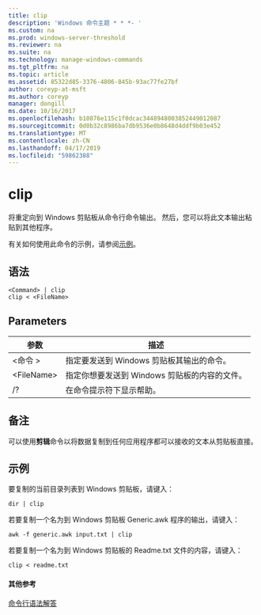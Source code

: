 ```yaml
---
title: clip
description: 'Windows 命令主题 * * *- '
ms.custom: na
ms.prod: windows-server-threshold
ms.reviewer: na
ms.suite: na
ms.technology: manage-windows-commands
ms.tgt_pltfrm: na
ms.topic: article
ms.assetid: 85322d85-3376-4806-845b-93ac77fe27bf
author: coreyp-at-msft
ms.author: coreyp
manager: dongill
ms.date: 10/16/2017
ms.openlocfilehash: b10876e115c1f0dcac3448948003852449012087
ms.sourcegitcommit: 0d0b32c8986ba7db9536e0b8648d4ddf9b03e452
ms.translationtype: MT
ms.contentlocale: zh-CN
ms.lasthandoff: 04/17/2019
ms.locfileid: "59862388"
---
```

# <a name="clip"></a>clip



将重定向到 Windows 剪贴板从命令行命令输出。 然后，您可以将此文本输出粘贴到其他程序。

有关如何使用此命令的示例，请参阅[示例](#BKMK_examples)。

## <a name="syntax"></a>语法

```
<Command> | clip
clip < <FileName>
```

## <a name="parameters"></a>Parameters

|参数|描述|
|---------|-----------|
|\<命令 >|指定要发送到 Windows 剪贴板其输出的命令。|
|\<FileName>|指定你想要发送到 Windows 剪贴板的内容的文件。|
|/?|在命令提示符下显示帮助。|

## <a name="remarks"></a>备注

可以使用**剪辑**命令以将数据复制到任何应用程序都可以接收的文本从剪贴板直接。

## <a name="BKMK_examples"></a>示例

要复制的当前目录列表到 Windows 剪贴板，请键入：
```
dir | clip
```
若要复制一个名为到 Windows 剪贴板 Generic.awk 程序的输出，请键入：
```
awk -f generic.awk input.txt | clip
```
若要复制一个名为到 Windows 剪贴板的 Readme.txt 文件的内容，请键入：
```
clip < readme.txt
```

#### <a name="additional-references"></a>其他参考

[命令行语法解答](command-line-syntax-key.md)